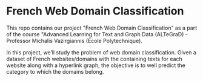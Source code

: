 # French Web Domain Classification

This repo contains our project "French Web Domain Classification" as a part of the course "Advanced Learning for Text and Graph Data (ALTeGraD) - Professor Michalis Vazirgiannis (Ecole Polytechnique).

In this project, we’ll study the problem of web domain classification. Given a dataset of French websites/domains with the containing texts for each website along with a hyperlink graph, the objective is to well predict the category to which the domains belong.